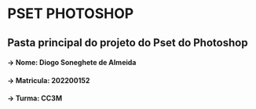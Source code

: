 # PSET PHOTOSHOP

## Pasta principal do projeto do Pset do Photoshop

#### -> Nome: Diogo Soneghete de Almeida
#### -> Matricula: 202200152
#### -> Turma: CC3M
